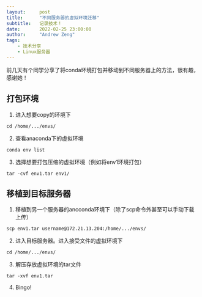 ```yaml
---
layout:     post
title:      "不同服务器的虚拟环境迁移"
subtitle:   记录技术！
date:       2022-02-25 23:00:00
author:     "Andrew Zeng"
tags:
    - 技术分享
    - Linux服务器
---
```


前几天有个同学分享了将conda环境打包并移动到不同服务器上的方法，很有趣，感谢她！

## 打包环境

1. 进入想要copy的环境下

```shell
cd /home/.../envs/
```

2. 查看anaconda下的虚拟环境

```shell
conda env list
```

3. 选择想要打包压缩的虚拟环境（例如将env1环境打包）

```
tar -cvf env1.tar env1/
```

## 移植到目标服务器

1. 移植到另一个服务器的ancconda环境下（除了scp命令外甚至可以手动下载上传）

```
scp env1.tar username@172.21.13.204:/home/.../envs/
```

2. 进入目标服务器。进入接受文件的虚拟环境下

```shell
cd /home/.../envs/
```

3. 解压存放虚拟环境的tar文件

```shell
tar -xvf env1.tar
```

4. Bingo!







